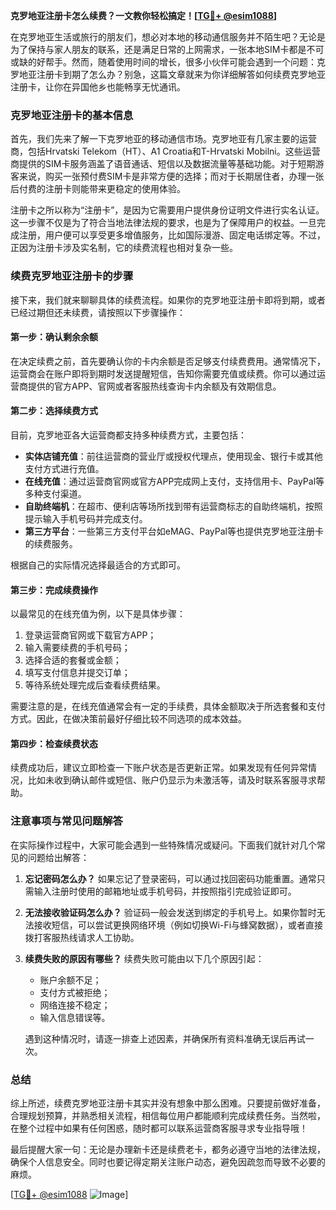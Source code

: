 **克罗地亚注册卡怎么续费？一文教你轻松搞定！[[TG💪+ @esim1088](https://t.me/s/esim1088)]**

在克罗地亚生活或旅行的朋友们，想必对本地的移动通信服务并不陌生吧？无论是为了保持与家人朋友的联系，还是满足日常的上网需求，一张本地SIM卡都是不可或缺的好帮手。然而，随着使用时间的增长，很多小伙伴可能会遇到一个问题：克罗地亚注册卡到期了怎么办？别急，这篇文章就来为你详细解答如何续费克罗地亚注册卡，让你在异国他乡也能畅享无忧通讯。

### 克罗地亚注册卡的基本信息

首先，我们先来了解一下克罗地亚的移动通信市场。克罗地亚有几家主要的运营商，包括Hrvatski Telekom（HT）、A1 Croatia和T-Hrvatski Mobilni。这些运营商提供的SIM卡服务涵盖了语音通话、短信以及数据流量等基础功能。对于短期游客来说，购买一张预付费SIM卡是非常方便的选择；而对于长期居住者，办理一张后付费的注册卡则能带来更稳定的使用体验。

注册卡之所以称为“注册卡”，是因为它需要用户提供身份证明文件进行实名认证。这一步骤不仅是为了符合当地法律法规的要求，也是为了保障用户的权益。一旦完成注册，用户便可以享受更多增值服务，比如国际漫游、固定电话绑定等。不过，正因为注册卡涉及实名制，它的续费流程也相对复杂一些。

### 续费克罗地亚注册卡的步骤

接下来，我们就来聊聊具体的续费流程。如果你的克罗地亚注册卡即将到期，或者已经过期但还未续费，请按照以下步骤操作：

#### 第一步：确认剩余余额
在决定续费之前，首先要确认你的卡内余额是否足够支付续费费用。通常情况下，运营商会在账户即将到期时发送提醒短信，告知你需要充值或续费。你可以通过运营商提供的官方APP、官网或者客服热线查询卡内余额及有效期信息。

#### 第二步：选择续费方式
目前，克罗地亚各大运营商都支持多种续费方式，主要包括：

- **实体店铺充值**：前往运营商的营业厅或授权代理点，使用现金、银行卡或其他支付方式进行充值。
- **在线充值**：通过运营商官网或官方APP完成网上支付，支持信用卡、PayPal等多种支付渠道。
- **自助终端机**：在超市、便利店等场所找到带有运营商标志的自助终端机，按照提示输入手机号码并完成支付。
- **第三方平台**：一些第三方支付平台如eMAG、PayPal等也提供克罗地亚注册卡的续费服务。

根据自己的实际情况选择最适合的方式即可。

#### 第三步：完成续费操作
以最常见的在线充值为例，以下是具体步骤：
1. 登录运营商官网或下载官方APP；
2. 输入需要续费的手机号码；
3. 选择合适的套餐或金额；
4. 填写支付信息并提交订单；
5. 等待系统处理完成后查看续费结果。

需要注意的是，在线充值通常会有一定的手续费，具体金额取决于所选套餐和支付方式。因此，在做决策前最好仔细比较不同选项的成本效益。

#### 第四步：检查续费状态
续费成功后，建议立即检查一下账户状态是否更新正常。如果发现有任何异常情况，比如未收到确认邮件或短信、账户仍显示为未激活等，请及时联系客服寻求帮助。

### 注意事项与常见问题解答

在实际操作过程中，大家可能会遇到一些特殊情况或疑问。下面我们就针对几个常见的问题给出解答：

1. **忘记密码怎么办？**
   如果忘记了登录密码，可以通过找回密码功能重置。通常只需输入注册时使用的邮箱地址或手机号码，并按照指引完成验证即可。

2. **无法接收验证码怎么办？**
   验证码一般会发送到绑定的手机号上。如果你暂时无法接收短信，可以尝试更换网络环境（例如切换Wi-Fi与蜂窝数据），或者直接拨打客服热线请求人工协助。

3. **续费失败的原因有哪些？**
   续费失败可能由以下几个原因引起：
   - 账户余额不足；
   - 支付方式被拒绝；
   - 网络连接不稳定；
   - 输入信息错误等。

   遇到这种情况时，请逐一排查上述因素，并确保所有资料准确无误后再试一次。

### 总结

综上所述，续费克罗地亚注册卡其实并没有想象中那么困难。只要提前做好准备，合理规划预算，并熟悉相关流程，相信每位用户都能顺利完成续费任务。当然啦，在整个过程中如果有任何困惑，随时都可以联系运营商客服寻求专业指导哦！

最后提醒大家一句：无论是办理新卡还是续费老卡，都务必遵守当地的法律法规，确保个人信息安全。同时也要记得定期关注账户动态，避免因疏忽而导致不必要的麻烦。

[[TG💪+ @esim1088](https://t.me/s/esim1088) ![Image](https://i.postimg.cc/4NQfJmqS/Snipaste-2025-05-13-00-14-12.png)]